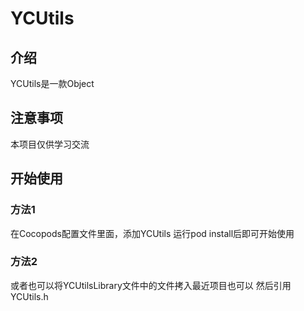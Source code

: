 # YCUtils

## 介绍
YCUtils是一款Object

## 注意事项
本项目仅供学习交流

## 开始使用
### 方法1
在Cocopods配置文件里面，添加YCUtils
运行pod install后即可开始使用
### 方法2
或者也可以将YCUtilsLibrary文件中的文件拷入最近项目也可以
然后引用YCUtils.h
